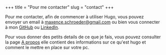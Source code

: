 +++
title = "Pour me contacter"
slug = "contact"
+++


Pour me contacter, afin de commencer à utiliser Hugo, vous pouvez envoyer un email à [maxence.schroeder@gmail.com](mailto:maxence.schroeder@gmail.com) ou bien vous connecter à mon [GitHub](https://github.com/Maxence-schroeder01) ou [LinkedIn](https://www.linkedin.com/in/maxence-schroeder-b8a8b8a9/).

Pour vous donner des petits details de ce que je fais, vous pouvez consulter la page [A propos](/about) elle contient des informations sur ce qu'est hugo et comment le mettre en place sur votre pc.

